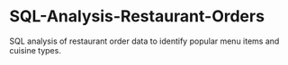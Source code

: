 # SQL-Analysis-Restaurant-Orders
SQL analysis of restaurant order data to identify popular menu items and cuisine types.
